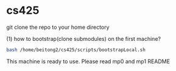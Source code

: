 # cs425
git clone the repo to your home directory

(1) how to bootstrap(clone submodules) on the first machine?
```bash
bash /home/beitong2/cs425/scripts/bootstrapLocal.sh
```
This machine is ready to use. Please read mp0 and mp1 README
